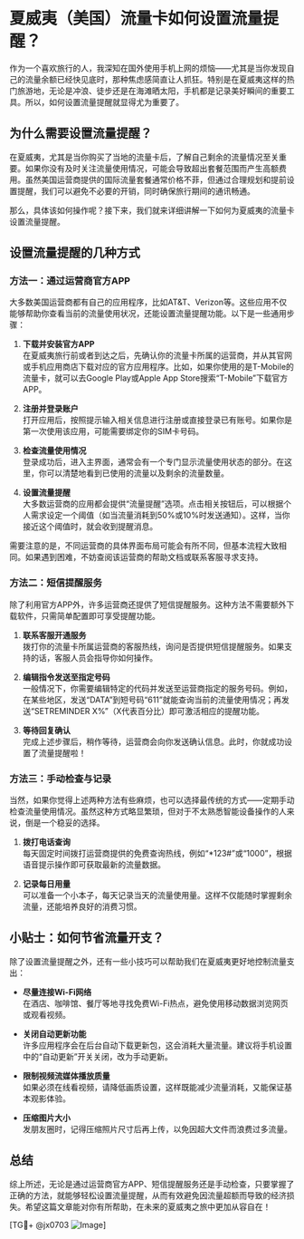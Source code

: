 # 夏威夷（美国）流量卡如何设置流量提醒？

作为一个喜欢旅行的人，我深知在国外使用手机上网的烦恼——尤其是当你发现自己的流量余额已经快见底时，那种焦虑感简直让人抓狂。特别是在夏威夷这样的热门旅游地，无论是冲浪、徒步还是在海滩晒太阳，手机都是记录美好瞬间的重要工具。所以，如何设置流量提醒就显得尤为重要了。

## 为什么需要设置流量提醒？

在夏威夷，尤其是当你购买了当地的流量卡后，了解自己剩余的流量情况至关重要。如果你没有及时关注流量使用情况，可能会导致超出套餐范围而产生高额费用。虽然美国运营商提供的国际流量套餐通常价格不菲，但通过合理规划和提前设置提醒，我们可以避免不必要的开销，同时确保旅行期间的通讯畅通。

那么，具体该如何操作呢？接下来，我们就来详细讲解一下如何为夏威夷的流量卡设置流量提醒。

## 设置流量提醒的几种方式

### 方法一：通过运营商官方APP

大多数美国运营商都有自己的应用程序，比如AT&T、Verizon等。这些应用不仅能够帮助你查看当前的流量使用状况，还能设置流量提醒功能。以下是一些通用步骤：

1. **下载并安装官方APP**  
   在夏威夷旅行前或者到达之后，先确认你的流量卡所属的运营商，并从其官网或手机应用商店下载对应的官方应用程序。比如，如果你使用的是T-Mobile的流量卡，就可以去Google Play或Apple App Store搜索“T-Mobile”下载官方APP。

2. **注册并登录账户**  
   打开应用后，按照提示输入相关信息进行注册或直接登录已有账号。如果你是第一次使用该应用，可能需要绑定你的SIM卡号码。

3. **检查流量使用情况**  
   登录成功后，进入主界面，通常会有一个专门显示流量使用状态的部分。在这里，你可以清楚地看到已使用的流量以及剩余的流量数量。

4. **设置流量提醒**  
   大多数运营商的应用都会提供“流量提醒”选项。点击相关按钮后，可以根据个人需求设定一个阈值（如当流量消耗到50%或10%时发送通知）。这样，当你接近这个阈值时，就会收到提醒消息。

需要注意的是，不同运营商的具体界面布局可能会有所不同，但基本流程大致相同。如果遇到困难，不妨查阅该运营商的帮助文档或联系客服寻求支持。

### 方法二：短信提醒服务

除了利用官方APP外，许多运营商还提供了短信提醒服务。这种方法不需要额外下载软件，只需简单配置即可享受提醒功能。

1. **联系客服开通服务**  
   拨打你的流量卡所属运营商的客服热线，询问是否提供短信提醒服务。如果支持的话，客服人员会指导你如何操作。

2. **编辑指令发送至指定号码**  
   一般情况下，你需要编辑特定的代码并发送至运营商指定的服务号码。例如，在某些地区，发送“DATA”到短号码“611”就能查询当前的流量使用情况；再发送“SETREMINDER X%”（X代表百分比）即可激活相应的提醒功能。

3. **等待回复确认**  
   完成上述步骤后，稍作等待，运营商会向你发送确认信息。此时，你就成功设置了流量提醒啦！

### 方法三：手动检查与记录

当然，如果你觉得上述两种方法有些麻烦，也可以选择最传统的方式——定期手动检查流量使用情况。虽然这种方式略显繁琐，但对于不太熟悉智能设备操作的人来说，倒是一个稳妥的选择。

1. **拨打电话查询**  
   每天固定时间拨打运营商提供的免费查询热线，例如“*123#”或“1000”，根据语音提示操作即可获取最新的流量数据。

2. **记录每日用量**  
   可以准备一个小本子，每天记录当天的流量使用量。这样不仅能随时掌握剩余流量，还能培养良好的消费习惯。

## 小贴士：如何节省流量开支？

除了设置流量提醒之外，还有一些小技巧可以帮助我们在夏威夷更好地控制流量支出：

- **尽量连接Wi-Fi网络**  
  在酒店、咖啡馆、餐厅等地寻找免费Wi-Fi热点，避免使用移动数据浏览网页或观看视频。

- **关闭自动更新功能**  
  许多应用程序会在后台自动下载更新包，这会消耗大量流量。建议将手机设置中的“自动更新”开关关闭，改为手动更新。

- **限制视频流媒体播放质量**  
  如果必须在线看视频，请降低画质设置，这样既能减少流量消耗，又能保证基本观影体验。

- **压缩图片大小**  
  发朋友圈时，记得压缩照片尺寸后再上传，以免因超大文件而浪费过多流量。

## 总结

综上所述，无论是通过运营商官方APP、短信提醒服务还是手动检查，只要掌握了正确的方法，就能够轻松设置流量提醒，从而有效避免因流量超额而导致的经济损失。希望这篇文章能对你有所帮助，在未来的夏威夷之旅中更加从容自在！

[TG💪+ @jx0703 ![Image](https://github.com/user-attachments/assets/dbca1d08-cadb-493c-b0ec-ad6f7a83f270)]